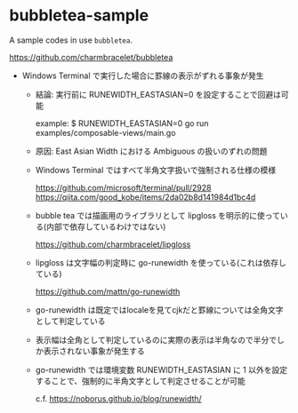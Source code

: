 # bubbletea-sample

A sample codes in use `bubbletea`.

https://github.com/charmbracelet/bubbletea

* Windows Terminal で実行した場合に罫線の表示がずれる事象が発生

    * 結論: 実行前に RUNEWIDTH_EASTASIAN=0 を設定することで回避は可能

        example: $ RUNEWIDTH_EASTASIAN=0 go run examples/composable-views/main.go

    * 原因: East Asian Width における Ambiguous の扱いのずれの問題

    * Windows Terminal ではすべて半角文字扱いで強制される仕様の模様

        https://github.com/microsoft/terminal/pull/2928
        https://qiita.com/good_kobe/items/2da02b8d141984d1bc4d

    * bubble tea では描画用のライブラリとして lipgloss を明示的に使っている(内部で依存しているわけではない)

        https://github.com/charmbracelet/lipgloss

    * lipgloss は文字幅の判定時に go-runewidth を使っている(これは依存している)

        https://github.com/mattn/go-runewidth

    * go-runewidth は既定ではlocaleを見てcjkだと罫線については全角文字として判定している

    * 表示幅は全角として判定しているのに実際の表示は半角なので半分でしか表示されない事象が発生する

    * go-runewidth では環境変数 RUNEWIDTH_EASTASIAN に 1 以外を設定することで、強制的に半角文字として判定させることが可能

        c.f. https://noborus.github.io/blog/runewidth/
